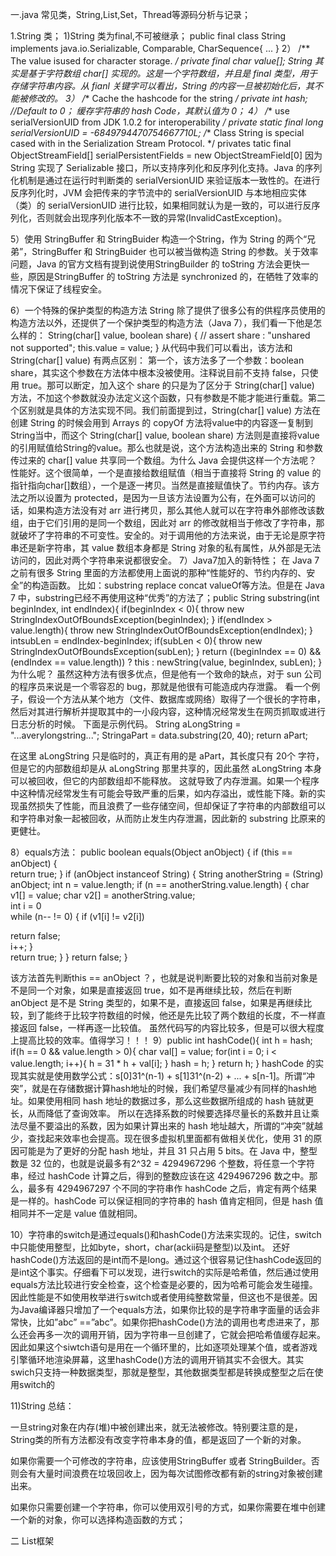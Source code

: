 ﻿一.java 常见类，String,List,Set，Thread等源码分析与记录；

1.String 类；
1)String 类为final,不可被继承；
public final class String implements java.io.Serializable, Comparable<String>, CharSequence{
...
}
2）
/**
The value isused for character storage.
*/
private final char value[];
String 其实是基于字符数组 char[] 实现的。这是一个字符数组，并且是 final 类型，用于存储字符串内容。从 fianl 关键字可以看出，String 的内容一旦被初始化后，其不能被修改的。
3）
/**
Cache the hashcode for the string
*/
private int hash;  //Default to 0；
缓存字符串的 hash Code，其默认值为 0；
4）
/**
use serialVersionUID from JDK 1.0.2 for interoperability
*/
private static final long serialVersionUID = -6849794470754667710L;
/**
Class String is special cased with in the Serialization Stream Protocol.
*/
privates tatic final ObjectStreamField[] serialPersistentFields =  new ObjectStreamField[0]
因为 String 实现了 Serializable 接口，所以支持序列化和反序列化支持。Java 的序列化机制是通过在运行时判断类的 serialVersionUID 来验证版本一致性的。在进行反序列化时，JVM 会把传来的字节流中的 serialVersionUID 与本地相应实体（类）的
serialVersionUID 进行比较，如果相同就认为是一致的，可以进行反序列化，否则就会出现序列化版本不一致的异常(InvalidCastException)。

5）使用 StringBuffer 和 StringBuider 构造一个String，作为 String 的两个“兄弟”，StringBuffer 和 StringBuider 也可以被当做构造 String 的参数。关于效率问题，Java 的官方文档有提到说使用StringBuilder 的 toString 方法会更快一些，原因是StringBuffer 的 toString 方法是 synchronized 的，在牺牲了效率的情况下保证了线程安全。

6）一个特殊的保护类型的构造方法
String 除了提供了很多公有的供程序员使用的构造方法以外，还提供了一个保护类型的构造方法（Java 7），我们看一下他是怎么样的：
String(char[] value, boolean share) {
 // assert share : "unshared not supported";
 this.value = value;
}
从代码中我们可以看出，该方法和 String(char[] value) 有两点区别：
第一个，该方法多了一个参数：boolean share，其实这个参数在方法体中根本没被使用。注释说目前不支持 false，只使用 true。那可以断定，加入这个 share 的只是为了区分于 String(char[] value) 方法，不加这个参数就没办法定义这个函数，只有参数是不能才能进行重载。第二个区别就是具体的方法实现不同。我们前面提到过，String(char[] value) 方法在创建 String 的时候会用到 Arrays 的 copyOf 方法将value中的内容逐一复制到 String当中，而这个 String(char[] value, boolean share) 方法则是直接将value的引用赋值给String的value。那么也就是说，这个方法构造出来的 String 和参数传过来的 char[] value 共享同一个数组。为什么 Java 会提供这样一个方法呢？性能好。这个很简单，一个是直接给数组赋值（相当于直接将 String 的 value 的指针指向char[]数组），一个是逐一拷贝。当然是直接赋值快了。节约内存。该方法之所以设置为 protected，是因为一旦该方法设置为公有，在外面可以访问的话，如果构造方法没有对 arr 进行拷贝，那么其他人就可以在字符串外部修改该数组，由于它们引用的是同一个数组，因此对 arr 的修改就相当于修改了字符串，那就破坏了字符串的不可变性。安全的。对于调用他的方法来说，由于无论是原字符串还是新字符串，其 value 数组本身都是 String 对象的私有属性，从外部是无法访问的，因此对两个字符串来说都很安全。
7）Java7加入的新特性；
在 Java 7 之前有很多 String 里面的方法都使用上面说的那种“性能好的、节约内存的、安全”的构造函数。
比如：substring replace concat valueOf等方法。但是在 Java 7 中，substring已经不再使用这种“优秀”的方法了；public String substring(int beginIndex, int endIndex){
  if(beginIndex < 0){
    throw new StringIndexOutOfBoundsException(beginIndex);
  }
  if(endIndex > value.length){
    throw new StringIndexOutOfBoundsException(endIndex);
  }
  intsubLen = endIndex-beginIndex;
  if(subLen < 0){
    throw new StringIndexOutOfBoundsException(subLen);
  }
  return ((beginIndex == 0) && (endIndex == value.length)) ? this  : newString(value, beginIndex, subLen);
}
为什么呢？
虽然这种方法有很多优点，但是他有一个致命的缺点，对于 sun 公司的程序员来说是一个零容忍的
bug，那就是他很有可能造成内存泄露。
看一个例子，假设一个方法从某个地方（文件、数据库或网络）取得了一个很长的字符串，然后对其进行解析并提取其中的一小段内容，这种情况经常发生在网页抓取或进行日志分析的时候。
下面是示例代码。
String aLongString = "...averylongstring...";
StringaPart = data.substring(20, 40);
return aPart;

在这里 aLongString 只是临时的，真正有用的是
aPart，其长度只有 20个 字符，但是它的内部数组却是从 aLongString 那里共享的，因此虽然
aLongString 本身可以被回收，但它的内部数组却不能释放。
这就导致了内存泄漏。如果一个程序中这种情况经常发生有可能会导致严重的后果，如内存溢出，或性能下降。新的实现虽然损失了性能，而且浪费了一些存储空间，但却保证了字符串的内部数组可以和字符串对象一起被回收，从而防止发生内存泄漏，因此新的 substring 比原来的更健壮。

8）equals方法：
public boolean equals(Object anObject) {
if (this == anObject) {      
  return true;
     } 
    if (anObject instanceof String) {
       String anotherString = (String) anObject;
       int n = value.length;
if (n == anotherString.value.length) {
         char v1[] = value;
char v2[] = anotherString.value;  
int i = 0   
 while (n-- != 0) {
if (v1[i] != v2[i])
             
return false;        
 i++;
           }    
return true;
       }
   } 
   return false;
}

该方法首先判断this == anObject ？，也就是说判断要比较的对象和当前对象是不是同一个对象，如果是直接返回 true，如不是再继续比较，然后在判断
anObject 是不是 String
类型的，如果不是，直接返回 false，如果是再继续比较，到了能终于比较字符数组的时候，他还是先比较了两个数组的长度，不一样直接返回 false，一样再逐一比较值。 虽然代码写的内容比较多，但是可以很大程度上提高比较的效率。值得学习！！！
9）public int hashCode(){
  int h = hash;
  if(h == 0 && value.length > 0){
    char val[] = value;
    for(int i = 0; i < value.length; i++){
      h = 31 * h + val[i];
    }
    hash = h;
  }
  return h;
}
hashCode 的实现其实就是使用数学公式：s[0]31^(n-1) + s[1]31^(n-2) + ... + s[n-1]。所谓“冲突”，就是在存储数据计算hash地址的时候，我们希望尽量减少有同样的hash地址。如果使用相同 hash 地址的数据过多，那么这些数据所组成的 hash 链就更长，从而降低了查询效率。
所以在选择系数的时候要选择尽量长的系数并且让乘法尽量不要溢出的系数，因为如果计算出来的
hash 地址越大，所谓的“冲突”就越少，查找起来效率也会提高。现在很多虚拟机里面都有做相关优化，使用 31 的原因可能是为了更好的分配 hash 地址，并且 31 只占用 5 bits。在 Java 中，整型数是 32 位的，也就是说最多有2^32 = 4294967296 个整数，将任意一个字符串，经过 hashCode 计算之后，得到的整数应该在这
4294967296 数之中。那么，最多有 4294967297
个不同的字符串作 hashCode 之后，肯定有两个结果是一样的。hashCode 可以保证相同的字符串的 hash 值肯定相同，但是 hash 值相同并不一定是 value 值就相同。

10）字符串的switch是通过equals()和hashCode()方法来实现的。记住，switch中只能使用整型，比如byte，short，char(ackii码是整型)以及int。
还好hashCode()方法返回的是int而不是long。通过这个很容易记住hashCode返回的是int这个事实。仔细看下可以发现，进行switch的实际是哈希值，然后通过使用equals方法比较进行安全检查，这个检查是必要的，因为哈希可能会发生碰撞。因此性能是不如使用枚举进行switch或者使用纯整数常量，但这也不是很差。因为Java编译器只增加了一个equals方法，如果你比较的是字符串字面量的话会非常快，比如”abc” ==”abc”。如果你把hashCode()方法的调用也考虑进来了，那么还会再多一次的调用开销，因为字符串一旦创建了，它就会把哈希值缓存起来。
因此如果这个siwtch语句是用在一个循环里的，比如逐项处理某个值，或者游戏引擎循环地渲染屏幕，这里hashCode()方法的调用开销其实不会很大。其实swich只支持一种数据类型，那就是整型，其他数据类型都是转换成整型之后在使用switch的

11)String 总结：

一旦string对象在内存(堆)中被创建出来，就无法被修改。特别要注意的是，String类的所有方法都没有改变字符串本身的值，都是返回了一个新的对象。

如果你需要一个可修改的字符串，应该使用StringBuffer 或者 StringBuilder。否则会有大量时间浪费在垃圾回收上，因为每次试图修改都有新的string对象被创建出来。

如果你只需要创建一个字符串，你可以使用双引号的方式，如果你需要在堆中创建一个新的对象，你可以选择构造函数的方式；


二 List框架

















